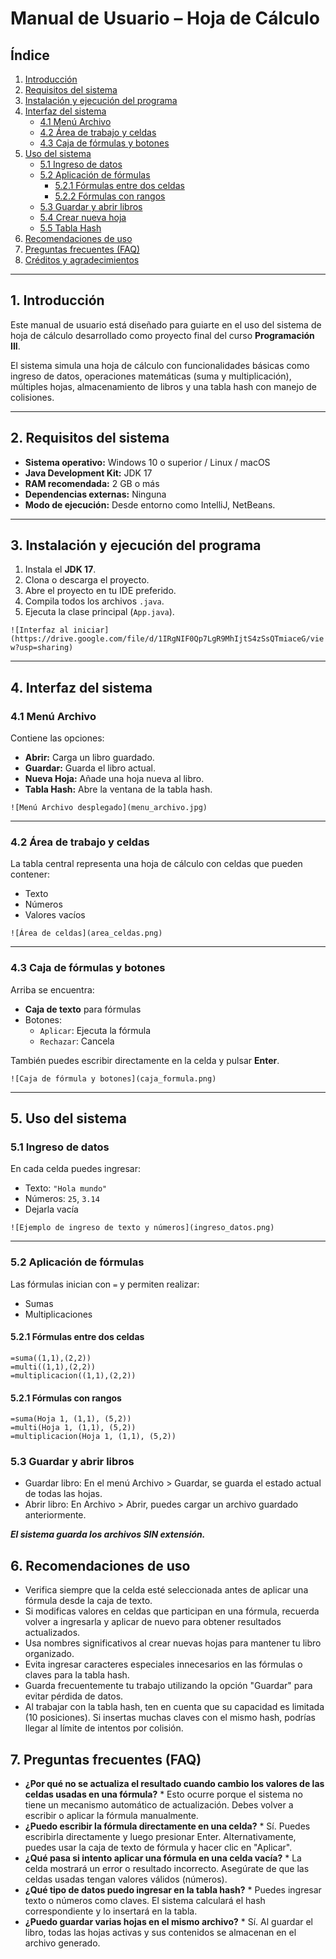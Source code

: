 # Manual de Usuario – Hoja de Cálculo

## Índice
1. [Introducción](#1-introducción)  
2. [Requisitos del sistema](#2-requisitos-del-sistema)  
3. [Instalación y ejecución del programa](#3-instalación-y-ejecución-del-programa)  
4. [Interfaz del sistema](#4-interfaz-del-sistema)  
   - [4.1 Menú Archivo](#41-menú-archivo)  
   - [4.2 Área de trabajo y celdas](#42-área-de-trabajo-y-celdas)  
   - [4.3 Caja de fórmulas y botones](#43-caja-de-fórmulas-y-botones)  
5. [Uso del sistema](#5-uso-del-sistema)  
   - [5.1 Ingreso de datos](#51-ingreso-de-datos)  
   - [5.2 Aplicación de fórmulas](#52-aplicación-de-fórmulas)  
     - [5.2.1 Fórmulas entre dos celdas](#521-fórmulas-entre-dos-celdas)  
     - [5.2.2 Fórmulas con rangos](#522-fórmulas-con-rangos)  
   - [5.3 Guardar y abrir libros](#53-guardar-y-abrir-libros)  
   - [5.4 Crear nueva hoja](#54-crear-nueva-hoja)  
   - [5.5 Tabla Hash](#55-tabla-hash)  
6. [Recomendaciones de uso](#6-recomendaciones-de-uso)  
7. [Preguntas frecuentes (FAQ)](#7-preguntas-frecuentes-faq)  
8. [Créditos y agradecimientos](#8-créditos-y-agradecimientos)

---

## 1. Introducción

Este manual de usuario está diseñado para guiarte en el uso del sistema de hoja de cálculo desarrollado como proyecto final del curso **Programación III**.

El sistema simula una hoja de cálculo con funcionalidades básicas como ingreso de datos, operaciones matemáticas (suma y multiplicación), múltiples hojas, almacenamiento de libros y una tabla hash con manejo de colisiones.

---

## 2. Requisitos del sistema

- **Sistema operativo:** Windows 10 o superior / Linux / macOS  
- **Java Development Kit:** JDK 17  
- **RAM recomendada:** 2 GB o más  
- **Dependencias externas:** Ninguna  
- **Modo de ejecución:** Desde entorno como IntelliJ, NetBeans.

---

## 3. Instalación y ejecución del programa

1. Instala el **JDK 17**.
2. Clona o descarga el proyecto.
3. Abre el proyecto en tu IDE preferido.
4. Compila todos los archivos `.java`.
5. Ejecuta la clase principal (`App.java`).

`![Interfaz al iniciar](https://drive.google.com/file/d/1IRgNIF0Qp7LgR9MhIjtS4zSsQTmiaceG/view?usp=sharing)`

---

## 4. Interfaz del sistema

### 4.1 Menú Archivo

Contiene las opciones:

- **Abrir:** Carga un libro guardado.
- **Guardar:** Guarda el libro actual.
- **Nueva Hoja:** Añade una hoja nueva al libro.
- **Tabla Hash:** Abre la ventana de la tabla hash.

`![Menú Archivo desplegado](menu_archivo.jpg)`

---

### 4.2 Área de trabajo y celdas

La tabla central representa una hoja de cálculo con celdas que pueden contener:

- Texto
- Números
- Valores vacíos

`![Área de celdas](area_celdas.png)`

---

### 4.3 Caja de fórmulas y botones

Arriba se encuentra:

- **Caja de texto** para fórmulas
- Botones:
  - `Aplicar`: Ejecuta la fórmula
  - `Rechazar`: Cancela

También puedes escribir directamente en la celda y pulsar **Enter**.

`![Caja de fórmula y botones](caja_formula.png)`

---

## 5. Uso del sistema

### 5.1 Ingreso de datos

En cada celda puedes ingresar:

- Texto: `"Hola mundo"`
- Números: `25`, `3.14`
- Dejarla vacía

`![Ejemplo de ingreso de texto y números](ingreso_datos.png)`

---

### 5.2 Aplicación de fórmulas

Las fórmulas inician con `=` y permiten realizar:

- Sumas
- Multiplicaciones

#### 5.2.1 Fórmulas entre dos celdas

```plaintext
=suma((1,1),(2,2))
=multi((1,1),(2,2))
=multiplicacion((1,1),(2,2))
```

#### 5.2.1 Fórmulas con rangos
```plaintext
=suma(Hoja 1, (1,1), (5,2))
=multi(Hoja 1, (1,1), (5,2))
=multiplicacion(Hoja 1, (1,1), (5,2))
```

### 5.3 Guardar y abrir libros
* Guardar libro: En el menú Archivo > Guardar, se guarda el estado actual de todas las hojas.
* Abrir libro: En Archivo > Abrir, puedes cargar un archivo guardado anteriormente.

***El sistema guarda los archivos SIN extensión.***

## 6. Recomendaciones de uso

- Verifica siempre que la celda esté seleccionada antes de aplicar una fórmula desde la caja de texto.
- Si modificas valores en celdas que participan en una fórmula, recuerda volver a ingresarla y aplicar de nuevo para obtener resultados actualizados.
- Usa nombres significativos al crear nuevas hojas para mantener tu libro organizado.
- Evita ingresar caracteres especiales innecesarios en las fórmulas o claves para la tabla hash.
- Guarda frecuentemente tu trabajo utilizando la opción "Guardar" para evitar pérdida de datos.
- Al trabajar con la tabla hash, ten en cuenta que su capacidad es limitada (10 posiciones). Si insertas muchas claves con el mismo hash, podrías llegar al límite de intentos por colisión.

## 7. Preguntas frecuentes (FAQ)

* **¿Por qué no se actualiza el resultado cuando cambio los valores de las celdas usadas en una fórmula?** *
Esto ocurre porque el sistema no tiene un mecanismo automático de actualización. Debes volver a escribir o aplicar la fórmula manualmente.
* **¿Puedo escribir la fórmula directamente en una celda?** *
Sí. Puedes escribirla directamente y luego presionar Enter. Alternativamente, puedes usar la caja de texto de fórmula y hacer clic en "Aplicar".
* **¿Qué pasa si intento aplicar una fórmula en una celda vacía?** *
La celda mostrará un error o resultado incorrecto. Asegúrate de que las celdas usadas tengan valores válidos (números).
* **¿Qué tipo de datos puedo ingresar en la tabla hash?** *
Puedes ingresar texto o números como claves. El sistema calculará el hash correspondiente y lo insertará en la tabla.
* **¿Puedo guardar varias hojas en el mismo archivo?** *
Sí. Al guardar el libro, todas las hojas activas y sus contenidos se almacenan en el archivo generado.
